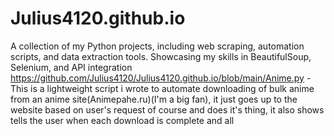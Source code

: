 # Julius4120.github.io
A collection of my Python projects, including web scraping, automation scripts, and data extraction tools. Showcasing my skills in BeautifulSoup, Selenium, and API integration
https://github.com/Julius4120/Julius4120.github.io/blob/main/Anime.py - This is a lightweight script i wrote to automate downloading of bulk anime from an anime site(Animepahe.ru)(I'm a big fan), it just goes up to the website based on user's request of course and does it's thing, it also shows tells the user when each download is complete and all

